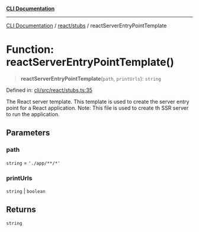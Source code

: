 [**CLI Documentation**](../../../README.md)

***

[CLI Documentation](../../../README.md) / [react/stubs](../README.md) / reactServerEntryPointTemplate

# Function: reactServerEntryPointTemplate()

> **reactServerEntryPointTemplate**(`path`, `printUrls`): `string`

Defined in: [cli/src/react/stubs.ts:35](https://github.com/stonemjs/cli/blob/83156d7f07cad6e0545ad29ba32878fdd248ede2/src/react/stubs.ts#L35)

The React server template.
This template is used to create the server entry point for a React application.
Note: This file is used to create th SSR server to run the application.

## Parameters

### path

`string` = `'./app/**/*'`

### printUrls

`string` | `boolean`

## Returns

`string`
